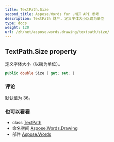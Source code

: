 ```yaml
---
title: TextPath.Size
second_title: Aspose.Words for .NET API 参考
description: TextPath 财产. 定义字体大小以磅为单位
type: docs
weight: 120
url: /zh/net/aspose.words.drawing/textpath/size/
---
```

## TextPath.Size property

定义字体大小（以磅为单位）。

```csharp
public double Size { get; set; }
```

### 评论

默认值为 36。

### 也可以看看

* class [TextPath](../)
* 命名空间 [Aspose.Words.Drawing](../../textpath/)
* 部件 [Aspose.Words](../../../)


